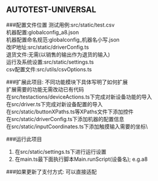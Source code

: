 ## AUTOTEST-UNIVERSAL
###配置文件位置
测试用例:src/static/test.csv\
机器配置:globalconfig_a8.json\
机器配置命名规范:globalconfig_机器名小写.json\
改IP地址:src/static/driverConfig.ts\
退货文件:无需(以销售的输出作为退货的输入)\
运行及系统设置:src/static/settings.ts\
csv配置文件:src/utils/csvOptions.ts

###扩展此项目: 
不同功能模块下具体写明了如何扩展\
扩展需要的功能无需改动已有代码\
在src/testactions/deviceActions.ts下完成对新设备功能的导入\
在src/driver.ts下完成对新设备配置的导入\
在src/static/buttonXPaths.ts等XPaths文件下添加控件\
在src/static/driverConfig.ts下添加机器的配置信息\
在src/static/inputCoordinates.ts下添加触摸输入需要的坐标\

###运行此项目
1. 在src/static/settings.ts下进行运行设置
2. 在main.ts最下面执行脚本Main.runScript(设备名); e.g.a8

###如果更新了支付方式:
可以直接适配

